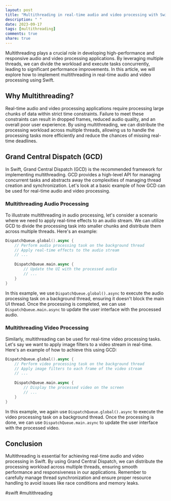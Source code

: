 ```yaml
---
layout: post
title: "Multithreading in real-time audio and video processing with Swift"
description: " "
date: 2023-09-17
tags: [multithreading]
comments: true
share: true
---
```


Multithreading plays a crucial role in developing high-performance and responsive audio and video processing applications. By leveraging multiple threads, we can divide the workload and execute tasks concurrently, leading to significant performance improvements. In this article, we will explore how to implement multithreading in real-time audio and video processing using Swift.

## Why Multithreading?

Real-time audio and video processing applications require processing large chunks of data within strict time constraints. Failure to meet these constraints can result in dropped frames, reduced audio quality, and an overall poor user experience. By using multithreading, we can distribute the processing workload across multiple threads, allowing us to handle the processing tasks more efficiently and reduce the chances of missing real-time deadlines.

## Grand Central Dispatch (GCD)

In Swift, Grand Central Dispatch (GCD) is the recommended framework for implementing multithreading. GCD provides a high-level API for managing concurrent tasks and abstracts away the complexities of managing thread creation and synchronization. Let's look at a basic example of how GCD can be used for real-time audio and video processing.

### Multithreading Audio Processing

To illustrate multithreading in audio processing, let's consider a scenario where we need to apply real-time effects to an audio stream. We can utilize GCD to divide the processing task into smaller chunks and distribute them across multiple threads. Here's an example:

```swift
DispatchQueue.global().async {
    // Perform audio processing task on the background thread
    // Apply real-time effects to the audio stream
    // ...
    
    DispatchQueue.main.async {
        // Update the UI with the processed audio
        // ...
    }
}
```

In this example, we use `DispatchQueue.global().async` to execute the audio processing task on a background thread, ensuring it doesn't block the main UI thread. Once the processing is completed, we can use `DispatchQueue.main.async` to update the user interface with the processed audio.

### Multithreading Video Processing

Similarly, multithreading can be used for real-time video processing tasks. Let's say we want to apply image filters to a video stream in real-time. Here's an example of how to achieve this using GCD:

```swift
DispatchQueue.global().async {
    // Perform video processing task on the background thread
    // Apply image filters to each frame of the video stream
    // ...
    
    DispatchQueue.main.async {
        // Display the processed video on the screen
        // ...
    }
}
```

In this example, we again use `DispatchQueue.global().async` to execute the video processing task on a background thread. Once the processing is done, we can use `DispatchQueue.main.async` to update the user interface with the processed video.

## Conclusion

Multithreading is essential for achieving real-time audio and video processing in Swift. By using Grand Central Dispatch, we can distribute the processing workload across multiple threads, ensuring smooth performance and responsiveness in our applications. Remember to carefully manage thread synchronization and ensure proper resource handling to avoid issues like race conditions and memory leaks.

#swift #multithreading
